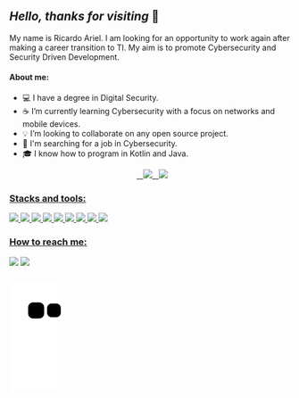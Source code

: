 ## _Hello, thanks for visiting_ 🖖  




My name is Ricardo Ariel. I am looking for an opportunity to work again after making a career transition to TI. My aim is to promote Cybersecurity and Security Driven Development.

#### About me:
- 💻 I have a degree in Digital Security.
- ☕ I’m currently learning Cybersecurity with a focus on networks and mobile devices.
- 💡 I’m looking to collaborate on any open source project.
- 🔭 I'm searching for a job in Cybersecurity.
- 🎓 I know how to program in Kotlin and Java.




<div align="center">
  <a href="https://github.com/RicardoArielSouza">
  <img height="180em" src="https://github-readme-stats.vercel.app/api?username=RicardoArielSouza&show_icons=true&theme=merko&include_all_commits=true&count_private=true"/>
  <img height="180em" src="https://github-readme-stats.vercel.app/api/top-langs/?username=RicardoArielSouza&layout=compact&langs_count=7&theme=merko"/>
</div>

  ### Stacks and tools: 
<div style="display: inline_block">
  <img height="45em" src="https://cdn.jsdelivr.net/gh/devicons/devicon/icons/kotlin/kotlin-original.svg" />
  <img height="45em" src="https://cdn.jsdelivr.net/gh/devicons/devicon/icons/java/java-original.svg" />
  <img height="45em" src="https://cdn.jsdelivr.net/gh/devicons/devicon@latest/icons/androidstudio/androidstudio-original.svg" />
  <img height="45em" src="https://cdn.jsdelivr.net/gh/devicons/devicon@latest/icons/amazonwebservices/amazonwebservices-original-wordmark.svg" />
  <img height="45em" src="https://cdn.jsdelivr.net/gh/devicons/devicon@latest/icons/azure/azure-original.svg" />
  <img height="45em" src="https://cdn.jsdelivr.net/gh/devicons/devicon/icons/linux/linux-original.svg" />
  <img height="45em" src="https://cdn.jsdelivr.net/gh/devicons/devicon@latest/icons/debian/debian-original.svg" />
  <img height="45em" src="https://cdn.jsdelivr.net/gh/devicons/devicon@latest/icons/github/github-original.svg" />
  <img height="45em" src="https://cdn.jsdelivr.net/gh/devicons/devicon@latest/icons/powershell/powershell-original.svg" />
</div>  
  
  ### How to reach me:
  <div>
  <a href="https://www.linkedin.com/in/ricardo-ariel-souza/" target="_blank"><img src="https://img.shields.io/badge/LinkedIn-0077B5?style=for-the-badge&logo=linkedin&logoColor=white"></a>
  <a href="mailto:ricardoacs89@gmail.com" target="_blank"><img src="https://img.shields.io/badge/Gmail-D14836?style=for-the-badge&logo=gmail&logoColor=white"></a>
</div>
  
##
  
<div> 
  
  ![Snake animation](https://github.com/RicardoArielSouza/RicardoArielSouza/blob/output/github-contribution-grid-snake.svg)
  
</div>
  
  
<!--
**RicardoArielSouza/RicardoArielSouza** is a ✨ _special_ ✨ repository because its `README.md` (this file) appears on your GitHub profile.

Here are some ideas to get you started:

- 🔭 I’m currently working on ...
- 🌱 I’m currently learning ...
- 👯 I’m looking to collaborate on ...
- 🤔 I’m looking for help with ...
- 💬 Ask me about ...
- 📫 How to reach me: ...
- 😄 Pronouns: ...
- ⚡ Fun fact: ...
-->
